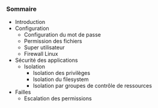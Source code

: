 ### Sommaire

 * Introduction
 * Configuration
	 * Configuration du mot de passe
	 * Permission des fichiers
	 * Super utilisateur
	 * Firewall Linux
 * Sécurité des applications
	 * Isolation
		 * Isolation des privilèges
		 * Isolation du filesystem
		 * Isolation par groupes de contrôle de ressources
 * Failles
	 * Escalation des permissions
